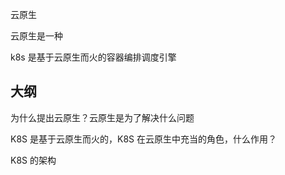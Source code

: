 云原生

云原生是一种

k8s 是基于云原生而火的容器编排调度引擎

## 大纲

为什么提出云原生？云原生是为了解决什么问题



K8S 是基于云原生而火的，K8S 在云原生中充当的角色，什么作用？



K8S 的架构



